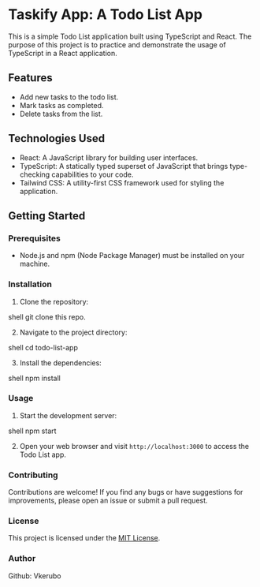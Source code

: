 # Taskify App: A Todo List App

This is a simple Todo List application built using TypeScript and React. The purpose of this project is to practice and demonstrate the usage of TypeScript in a React application.

## Features

- Add new tasks to the todo list.
- Mark tasks as completed.
- Delete tasks from the list.

## Technologies Used

- React: A JavaScript library for building user interfaces.
- TypeScript: A statically typed superset of JavaScript that brings type-checking capabilities to your code.
- Tailwind CSS: A utility-first CSS framework used for styling the application.

## Getting Started

### Prerequisites

- Node.js and npm (Node Package Manager) must be installed on your machine.

### Installation

1. Clone the repository:

shell
git clone this repo.


2. Navigate to the project directory:

shell
cd todo-list-app


3. Install the dependencies:

shell
npm install


### Usage

1. Start the development server:

shell
npm start


2. Open your web browser and visit `http://localhost:3000` to access the Todo List app.

### Contributing

Contributions are welcome! If you find any bugs or have suggestions for improvements, please open an issue or submit a pull request.

### License

This project is licensed under the [MIT License](LICENSE).

### Author

Github: Vkerubo

